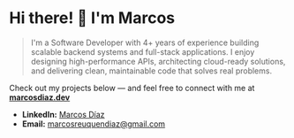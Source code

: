 # Hi there! 👋 I'm Marcos

> I'm a Software Developer with 4+ years of experience building scalable backend systems and full-stack applications. I enjoy designing high-performance APIs, architecting cloud-ready solutions, and delivering clean, maintainable code that solves real problems. 

Check out my projects below — and feel free to connect with me at [**marcosdiaz.dev**](https://marcosdiaz.dev?utm_source=github&utm_medium=profile&utm_campaign=landing)
- **LinkedIn:** [Marcos Díaz](https://marcosdiaz.dev/linkedin)
- **Email:** [marcosreuquendiaz@gmail.com](mailto:marcosreuquendiaz@gmail.com)
